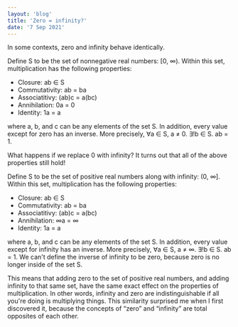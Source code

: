 ```yaml
---
layout: 'blog'
title: 'Zero = infinity?'
date: '7 Sep 2021'
---
```


In some contexts, zero and infinity behave identically.

Define S to be the set of nonnegative real numbers: [0, ∞). Within this set, multiplication has the following properties:

* Closure: ab ∈ S
* Commutativity: ab = ba
* Associatitivy: (ab)c = a(bc)
* Annihilation: 0a = 0
* Identity: 1a = a

where a, b, and c can be any elements of the set S. In addition, every value except for zero has an inverse. More precisely, ∀a ∈ S, a ≠ 0. ∃!b ∈ S. ab = 1.

What happens if we replace 0 with infinity? It turns out that all of the above properties still hold!

Define S to be the set of positive real numbers along with infinity: (0, ∞]. Within this set, multiplication has the following properties:

* Closure: ab ∈ S
* Commutativity: ab = ba
* Associatitivy: (ab)c = a(bc)
* Annihilation: ∞a = ∞
* Identity: 1a = a

where a, b, and c can be any elements of the set S. In addition, every value except for infinity has an inverse. More precisely, ∀a ∈ S, a ≠ ∞. ∃!b ∈ S. ab = 1. We can't define the inverse of infinity to be zero, because zero is no longer inside of the set S.

This means that adding zero to the set of positive real numbers, and adding infinity to that same set, have the same exact effect on the properties of multiplication. In other words, infinity and zero are indistinguishable if all you're doing is multiplying things. This similarity surprised me when I first discovered it, because the concepts of “zero” and “infinity” are total opposites of each other.
